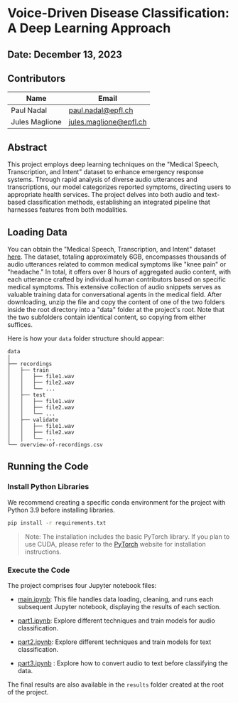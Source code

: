 # Voice-Driven Disease Classification: A Deep Learning Approach

## Date: December 13, 2023

## Contributors

| Name            | Email                      |
|-----------------|----------------------------|
| Paul Nadal      | paul.nadal@epfl.ch         |
| Jules Maglione  | jules.maglione@epfl.ch     |


## Abstract

This project employs deep learning techniques on the "Medical Speech, Transcription, and Intent" dataset to enhance emergency response systems. Through rapid analysis of diverse audio utterances and transcriptions, our model categorizes reported symptoms, directing users to appropriate health services. The project delves into both audio and text-based classification methods, establishing an integrated pipeline that harnesses features from both modalities.

## Loading Data

You can obtain the "Medical Speech, Transcription, and Intent" dataset [here](#). The dataset, totaling approximately 6GB, encompasses thousands of audio utterances related to common medical symptoms like "knee pain" or "headache." In total, it offers over 8 hours of aggregated audio content, with each utterance crafted by individual human contributors based on specific medical symptoms. This extensive collection of audio snippets serves as valuable training data for conversational agents in the medical field. After downloading, unzip the file and copy the content of one of the two folders inside the root directory into a "data" folder at the project's root. Note that the two subfolders contain identical content, so copying from either suffices.

Here is how your `data` folder structure should appear:

```
data
│
├── recordings
│   ├── train
│   │   ├── file1.wav
│   │   ├── file2.wav
│   │   └── ...
│   ├── test
│   │   ├── file1.wav
│   │   ├── file2.wav
│   │   └── ...
│   ├── validate
│   │   ├── file1.wav
│   │   ├── file2.wav
│   │   └── ...
└── overview-of-recordings.csv
```


## Running the Code

### Install Python Libraries

We recommend creating a specific conda environment for the project with Python 3.9 before installing libraries.

```bash
pip install -r requirements.txt
```
> Note: The installation includes the basic PyTorch library. If you plan to use CUDA, please refer to the [PyTorch](https://pytorch.org/get-started/locally/) website for installation instructions.

### Execute the Code

The project comprises four Jupyter notebook files:

- [main.ipynb](./main.ipynb): This file handles data loading, cleaning, and runs each subsequent Jupyter notebook, displaying the results of each section.

- [part1.ipynb](./part1.ipynb): Explore different techniques and train models for audio classification.

- [part2.ipynb](./part2.ipynb): Explore different techniques and train models for text classification.

- [part3.ipynb](./part3.ipynb) : Explore how to convert audio to text before classifying the data.

The final results are also available in the `results` folder created at the root of the project.

